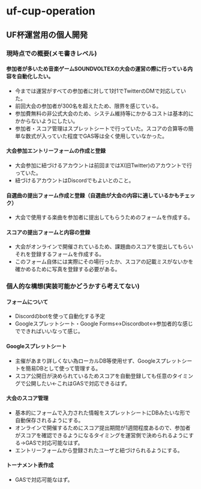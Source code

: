 # uf-cup-operation
## UF杯運営用の個人開発
### 現時点での概要(メモ書きレベル)
#### 参加者が多いため音楽ゲームSOUNDVOLTEXの大会の運営の際に行っている内容を自動化したい。
 - 今までは運営がすべての参加者に対して1対1でTwitterのDMで対応していた。
 - 前回大会の参加者が300名を超えたため、限界を感じている。
 - 参加費無料の非公式大会のため、システム維持等にかかるコストは基本的にかからないようにしたい。
 - 参加者・スコア管理はスプレットシートで行っていた。スコアの合算等の簡単な数式が入っていた程度でGAS等は全く使用していなかった。
#### 大会参加エントリーフォームの作成と登録
 - 大会参加に紐づけるアカウントは前回まではX(旧Twitter)のアカウントで行っていた。
 - 紐づけるアカウントはDiscordでもよいとのこと。
#### 自選曲の提出フォーム作成と登録（自選曲が大会の内容に適しているかもチェック）
 - 大会で使用する楽曲を参加者に提出してもらうためのフォームを作成する。
#### スコアの提出フォームと内容の登録
 - 大会がオンラインで開催されているため、課題曲のスコアを提出してもらいそれを登録するフォームを作成する。
 - このフォーム自体には実際にその場行ったか、スコアの記載ミスがないかを確かめるために写真を登録する必要がある。
### 個人的な構想(実装可能かどうかすら考えてない)
#### フォームについて
 - Discordのbotを使って自動化する予定
 - Googleスプレットシート・Google Forms↔Discordbot↔参加者的な感じでできればいいなって感じ。

#### Googleスプレットシート
 - 主催があまり詳しくない為ローカルDB等使用せず、Googleスプレットシートを簡易DBとして使って管理する。
 - スコア公開日が決められているためスコアを自動登録しても任意のタイミングで公開したい←これはGASで対応できるはず。

#### 大会のスコア管理
 - 基本的にフォームで入力された情報をスプレットシートにDBみたいな形で自動保存されるようにする。
 -  オンラインで開催するためにスコア提出期間が1週間程度あるので、参加者がスコアを確認できるようになるタイミングを運営側で決められるようにする→GASで対応可能なはず。
 - エントリーフォームから登録されたユーザと紐づけられるようにする。

#### トーナメント表作成
- GASで対応可能なはず。
